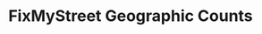 ---
schema: default
title: FixMyStreet Geographic Counts
organization: mySociety
notes: >-
	Coordinate-level data is avaliable on request from the mySociety research team. See the data release documentation below. 
resources:
  - name: Enail the researh team
    url: 'mailto:research@mysociety.org'
    format: email
  - name: FixMyStreet Data Release Documentation
    url: 'https://docs.google.com/document/d/1caU_2Fh8tkhbw8Lw54ho5iCb248EnRz1v_O6ah_H7KU/edit#heading=h.2qy3r7t6u34b'
    format: gdoc
  - name: Meta category lookup
    url: 'https://github.com/mysociety/fms_meta_categories'
    format: csv
  - name: FMS Geographic Count Data
    url: 'https://data.mysociety.org/datasets/fms-geographic/'
license: ''
category:
  - geodata
  - united-kingdom
  - fixmystreet
maintainer: Research Team
maintainer_email: alex.parsons@mysociety.org
last_modified: ''
---